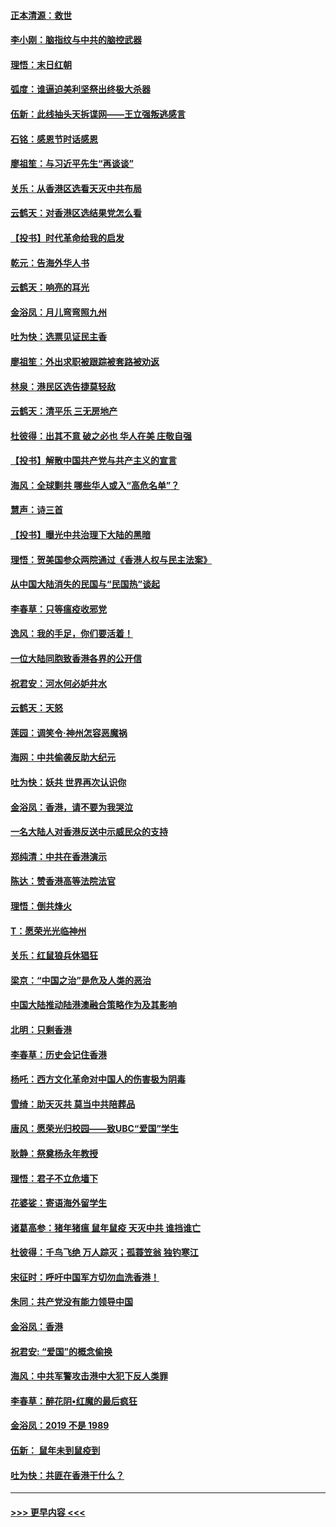 #### [正本清源：救世](../pages/nsc993/n11689134.md?t=11300111) 
#### [李小刚：脑指纹与中共的脑控武器](../pages/nsc993/n11688900.md?t=11300111) 
#### [理悟：末日红朝](../pages/nsc993/n11688829.md?t=11300111) 
#### [弧度：谁逼迫美利坚祭出终极大杀器](../pages/nsc993/n11688735.md?t=11300111) 
#### [伍新：此线抽头天拆谍网——王立强叛逃感言](../pages/nsc993/n11687981.md?t=11300111) 
#### [石铭：感恩节时话感恩](../pages/nsc993/n11687568.md?t=11300111) 
#### [廖祖笙：与习近平先生“再谈谈”](../pages/nsc993/n11687005.md?t=11300111) 
#### [关乐：从香港区选看天灭中共布局](../pages/nsc993/n11686647.md?t=11300111) 
#### [云鹤天：对香港区选结果党怎么看](../pages/nsc993/n11686216.md?t=11300111) 
#### [【投书】时代革命给我的启发](../pages/nsc993/n11684287.md?t=11300111) 
#### [乾元：告海外华人书](../pages/nsc993/n11684044.md?t=11300111) 
#### [云鹤天：响亮的耳光](../pages/nsc993/n11684254.md?t=11300111) 
#### [金浴凤：月儿弯弯照九州](../pages/nsc993/n11684231.md?t=11300111) 
#### [吐为快：选票见证民主香](../pages/nsc993/n11684206.md?t=11300111) 
#### [廖祖笙：外出求职被跟踪被套路被劝返](../pages/nsc993/n11683874.md?t=11300111) 
#### [林泉：港民区选告捷莫轻敌](../pages/nsc993/n11683930.md?t=11300111) 
#### [云鹤天：清平乐 三无房地产](../pages/nsc993/n11681521.md?t=11300111) 
#### [杜彼得：出其不意 破之必也 华人在美 庄敬自强](../pages/nsc993/n11679554.md?t=11300111) 
#### [【投书】解散中国共产党与共产主义的宣言](../pages/nsc993/n11679177.md?t=11300111) 
#### [海风：全球剿共 哪些华人或入“高危名单”？](../pages/nsc993/n11678617.md?t=11300111) 
#### [慧声：诗三首](../pages/nsc993/n11678848.md?t=11300111) 
#### [【投书】曝光中共治理下大陆的黑暗](../pages/nsc993/n11678674.md?t=11300111) 
#### [理悟：贺美国参众两院通过《香港人权与民主法案》](../pages/nsc993/n11678104.md?t=11300111) 
#### [从中国大陆消失的民国与“民国热”谈起](../pages/nsc993/n11678075.md?t=11300111) 
#### [李春草：只等瘟疫收邪党](../pages/nsc993/n11677308.md?t=11300111) 
#### [逸风：我的手足，你们要活着！](../pages/nsc993/n11676352.md?t=11300111) 
#### [一位大陆同胞致香港各界的公开信](../pages/nsc993/n11675761.md?t=11300111) 
#### [祝君安：河水何必妒井水](../pages/nsc993/n11675746.md?t=11300111) 
#### [云鹤天：天怒](../pages/nsc993/n11675718.md?t=11300111) 
#### [莲园：调笑令‧神州怎容恶魔祸](../pages/nsc993/n11675648.md?t=11300111) 
#### [海网：中共偷袭反助大纪元](../pages/nsc993/n11673515.md?t=11300111) 
#### [吐为快：妖共 世界再次认识你](../pages/nsc993/n11673506.md?t=11300111) 
#### [金浴凤：香港，请不要为我哭泣](../pages/nsc993/n11673248.md?t=11300111) 
#### [一名大陆人对香港反送中示威民众的支持](../pages/nsc993/n11672615.md?t=11300111) 
#### [郑纯清：中共在香港演示](../pages/nsc993/n11670539.md?t=11300111) 
#### [陈达：赞香港高等法院法官](../pages/nsc993/n11669542.md?t=11300111) 
#### [理悟：倒共烽火](../pages/nsc993/n11668844.md?t=11300111) 
#### [T：愿荣光光临神州](../pages/nsc993/n11668421.md?t=11300111) 
#### [关乐：红鼠狼兵休猖狂](../pages/nsc993/n11668378.md?t=11300111) 
#### [梁京：“中国之治”是危及人类的恶治](../pages/nsc993/n11668328.md?t=11300111) 
#### [中国大陆推动陆港澳融合策略作为及其影响](../pages/nsc993/n11668157.md?t=11300111) 
#### [北明：只剩香港](../pages/nsc993/n11668002.md?t=11300111) 
#### [李春草：历史会记住香港](../pages/nsc993/n11667927.md?t=11300111) 
#### [杨吒：西方文化革命对中国人的伤害极为阴毒](../pages/nsc993/n11664521.md?t=11300111) 
#### [雪绮：助天灭共 莫当中共陪葬品](../pages/nsc993/n11662650.md?t=11300111) 
#### [唐风：愿荣光归校园——致UBC“爱国”学生](../pages/nsc993/n11662194.md?t=11300111) 
#### [耿静：祭奠杨永年教授](../pages/nsc993/n11662514.md?t=11300111) 
#### [理悟：君子不立危墙下](../pages/nsc993/n11662172.md?t=11300111) 
#### [花婆娑：寄语海外留学生](../pages/nsc993/n11662121.md?t=11300111) 
#### [诸葛高参：猪年猪瘟 鼠年鼠疫 天灭中共 谁挡谁亡](../pages/nsc993/n11661980.md?t=11300111) 
#### [杜彼得：千鸟飞绝 万人踪灭；孤蓑笠翁 独钓寒江](../pages/nsc993/n11661170.md?t=11300111) 
#### [宋征时：呼吁中国军方切勿血洗香港！](../pages/nsc993/n11415318.md?t=11300111) 
#### [朱同：共产党没有能力领导中国](../pages/nsc993/n11660421.md?t=11300111) 
#### [金浴凤：香港](../pages/nsc993/n11660419.md?t=11300111) 
#### [祝君安: “爱国”的概念偷换](../pages/nsc993/n11659706.md?t=11300111) 
#### [海风：中共军警攻击港中大犯下反人类罪](../pages/nsc993/n11659632.md?t=11300111) 
#### [李春草：醉花阴•红魔的最后疯狂](../pages/nsc993/n11659287.md?t=11300111) 
#### [金浴凤：2019 不是 1989](../pages/nsc993/n11657663.md?t=11300111) 
#### [伍新： 鼠年未到鼠疫到](../pages/nsc993/n11655098.md?t=11300111) 
#### [吐为快：共匪在香港干什么？](../pages/nsc993/n11654891.md?t=11300111) 

----
#### [ >>> 更早内容 <<< ](../indexes/nsc993-earlier.md)
